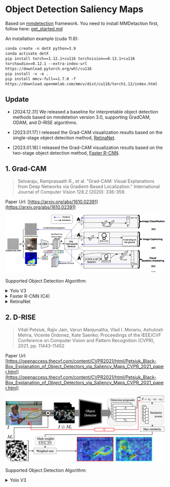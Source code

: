 # Object Detection Saliency Maps

Based on [mmdetection](https://github.com/open-mmlab/mmdetection) framework. You need to install MMDetaction first, follow here: [get_started.md](https://github.com/open-mmlab/mmdetection/blob/master/docs/en/get_started.md)

An installation example (cuda 11.6):
```
conda create -n detX python=3.9
conda activate detX
pip install torch==1.12.1+cu116 torchvision==0.13.1+cu116 torchaudio==0.12.1 --extra-index-url https://download.pytorch.org/whl/cu116
pip install -v -e .
pip install mmcv-full==1.7.0 -f https://download.openmmlab.com/mmcv/dist/cu116/torch1.12/index.html
```

## Update

- [2024.12.31] We released a baseline for interpretable object detection methods based on mmdetetion version 3.0, supporting GradCAM, ODAM, and D-RISE algorithms.

- [2023.01.17] I released the Grad-CAM visualization results based on the single-stage object detection method, [RetinaNet](./gradcam-retinanet.py).

- [2023.01.16] I released the Grad-CAM visualization results based on the two-stage object detection method, [Faster R-CNN](./gradcam-frcn-c4-proposal.py).

## 1. Grad-CAM

> Selvaraju, Ramprasaath R., et al. "Grad-CAM: Visual Explanations from Deep Networks via Gradient-Based Localization." International Journal of Computer Vision 128.2 (2020): 336-359.

Paper Url: [https://arxiv.org/abs/1610.02391](https://arxiv.org/abs/1610.02391)

![](images/GradCAM/Grad-CAM.png)

Supported Object Detection Algorithm:


<details>
<summary>Yolo V3</summary>

Paper: [https://arxiv.org/abs/1804.02767](https://arxiv.org/abs/1804.02767)

Step by step see: [gradcam-yolov3.ipynb](tutorial/gradcam-yolov3.ipynb)

Model config and checkpoint: [https://huggingface.co/RuoyuChen/objectdetection-saliency-maps/](https://huggingface.co/RuoyuChen/objectdetection-saliency-maps/)

```angular2html
python gradcam-yolov3.py \
        --config <Configs Path> \
        --checkpoint <Checkpoint Path> \
        --image-path <Your Image Path> \
        --bbox-index 0 \
        --save-dir images/GradCAM/YOLOV3
```

Visualization:

| ![](images/GradCAM/YOLOV3/0000008_02499_d_0000041-bbox-id-0.jpg)  | ![](images/GradCAM/YOLOV3/0000008_02499_d_0000041-bbox-id-1.jpg) | ![](images/GradCAM/YOLOV3/0000008_02499_d_0000041-bbox-id-2.jpg) |
|  ----  | ----  | ----  |
| ![](images/GradCAM/YOLOV3/9999962_00000_d_0000088-bbox-id-0.jpg) | ![](images/GradCAM/YOLOV3/9999962_00000_d_0000088-bbox-id-1.jpg) | ![](images/GradCAM/YOLOV3/9999962_00000_d_0000088-bbox-id-2.jpg) |


</details>

<details>
<summary>Faster R-CNN (C4)</summary>

Paper: [https://arxiv.org/abs/1506.01497](https://arxiv.org/abs/1506.01497)

Step by step see: [gradcam-faster-rcnn-C4-proposal.ipynb](tutorial/gradcam-faster-rcnn-C4-proposal.ipynb) and [gradcam-faster-rcnn-C4-global.ipynb](tutorial/gradcam-faster-rcnn-C4-global.ipynb)

```angular2html
mkdir checkpoints
cd checkpoints
wget https://download.openmmlab.com/mmdetection/v2.0/faster_rcnn/faster_rcnn_r50_caffe_c4_1x_coco/faster_rcnn_r50_caffe_c4_1x_coco_20220316_150152-3f885b85.pth
cd ..
```

visualization based on proposal:

```shell
python gradcam-frcn-c4-proposal.py \
        --config <Configs Path> \
        --checkpoint <Checkpoint Path> \
        --image-path <Your Image Path> \
        --bbox-index 0 \
        --save-dir images/GradCAM/FRCN-C4
```

| | | |
|-|-|-|
|![](./images/GradCAM/FRCN-C4/proposal/0-19-0.9997443556785583.jpg)|![](./images/GradCAM/FRCN-C4/proposal/1-19-0.9754877090454102.jpg)|![](./images/GradCAM/FRCN-C4/proposal/2-19-0.7261363863945007.jpg)|

visualization based on global:
```
python gradcam-frcn-c4-global.py \
        --config <Configs Path> \
        --checkpoint <Checkpoint Path> \
        --image-path <Your Image Path> \
        --bbox-index 0 \
        --save-dir images/GradCAM/FRCN-C4
```

| | | |
|-|-|-|
|![](./images/GradCAM/FRCN-C4/global/0-19-0.9997443556785583.jpg)|![](./images/GradCAM/FRCN-C4/global/1-19-0.9754877090454102.jpg)|![](./images/GradCAM/FRCN-C4/global/2-19-0.7261363863945007.jpg)|

</details>

<details>
<summary>RetinaNet</summary>

Paper: [https://arxiv.org/abs/1708.02002](https://arxiv.org/abs/1708.02002)

No step by step

```angular2html
wget https://download.openmmlab.com/mmdetection/v2.0/retinanet/retinanet_r50_fpn_1x_coco/retinanet_r50_fpn_1x_coco_20200130-c2398f9e.pth

python gradcam-retinanet.py \
        --config <Configs Path> \
        --checkpoint <Checkpoint Path> \
        --image-path <Your Image Path> \
        --bbox-index 0 \
        --save-dir images/GradCAM/RetinaNet
```

Visualization:

|  |  |  |
|  ----  | ----  | ----  |
| ![](images/GradCAM/RetinaNet/f-22-bbox-id-0.jpg) | ![](images/GradCAM/RetinaNet/f-22-bbox-id-1.jpg) | ![](images/GradCAM/RetinaNet/f-22-bbox-id-2.jpg) |


</details>



## 2. D-RISE

> Vitali Petsiuk, Rajiv Jain, Varun Manjunatha, Vlad I. Morariu, Ashutosh Mehra, Vicente Ordonez, Kate Saenko; Proceedings of the IEEE/CVF Conference on Computer Vision and Pattern Recognition (CVPR), 2021, pp. 11443-11452

Paper Url: [https://openaccess.thecvf.com/content/CVPR2021/html/Petsiuk_Black-Box_Explanation_of_Object_Detectors_via_Saliency_Maps_CVPR_2021_paper.html](https://openaccess.thecvf.com/content/CVPR2021/html/Petsiuk_Black-Box_Explanation_of_Object_Detectors_via_Saliency_Maps_CVPR_2021_paper.html)

![](images/DRISE/DRISE.png)

Supported Object Detection Algorithm:


<details>
<summary>Yolo V3</summary>

Paper: [https://arxiv.org/abs/1804.02767](https://arxiv.org/abs/1804.02767)

Step by step see: [drise-yolov3.ipynb](tutorial/drise-yolov3.ipynb)

Model config and checkpoint: [https://huggingface.co/RuoyuChen/objectdetection-saliency-maps/](https://huggingface.co/RuoyuChen/objectdetection-saliency-maps/)

```angular2html
python drise-yolov3.py \
        --config <Configs Path> \
        --checkpoint <Checkpoint Path> \
        --image-path <Your Image Path> \
        --bbox-index 0 \
        --save-dir images/DRISE/YOLOV3
```

Visualization:

| ![](images/DRISE/YOLOV3/0000008_02499_d_0000041-bbox-id-0.jpg)  | ![](images/DRISE/YOLOV3/0000008_02499_d_0000041-bbox-id-1.jpg) | ![](images/DRISE/YOLOV3/0000008_02499_d_0000041-bbox-id-2.jpg) |
|  ----  | ----  | ----  |
| ![](images/DRISE/YOLOV3/9999962_00000_d_0000088-bbox-id-0.jpg) | ![](images/DRISE/YOLOV3/9999962_00000_d_0000088-bbox-id-1.jpg) | ![](images/DRISE/YOLOV3/9999962_00000_d_0000088-bbox-id-2.jpg) |


</details>